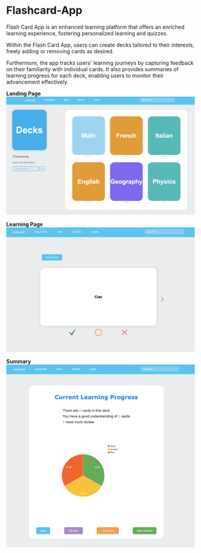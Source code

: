 # Flashcard-App

Flash Card App is an enhanced learning platform that offers an enriched learning experience, fostering personalized learning and quizzes. 

Within the Flash Card App, users can create decks tailored to their interests, freely adding or removing cards as desired.

Furthermore, the app tracks users' learning journeys by capturing feedback on their familiarity with individual cards. It also provides summaries of learning progress for each deck, enabling users to monitor their advancement effectively.


**Landing Page**
![landing page](public/images/landing_page.png)

**Learning Page**
![learning page](public/images/learning_page.png)

**Summary**
![summary page](public/images/learning_summary.png)
